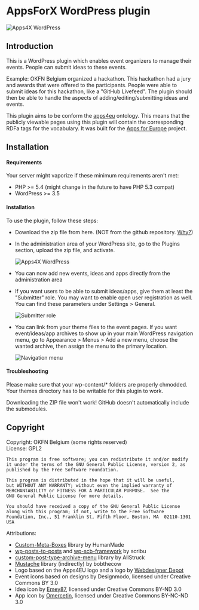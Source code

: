 AppsForX WordPress plugin
=========================

![Apps4X WordPress](../master/meta/wplogo.png)

Introduction
------------

This is a WordPress plugin which enables event organizers to manage their events.
People can submit ideas to these events.

Example: OKFN Belgium organized a hackathon. This hackathon had a jury and awards that were offered to the participants. 
People were able to submit ideas for this hackathon, like a "GitHub Livefeed". 
The plugin should then be able to handle the aspects of adding/editing/submitting ideas and events.

This plugin aims to be conform the [apps4eu](https://github.com/mmlab/apps4eu-vocabulary/) ontology.
This means that the publicly viewable pages using this plugin will contain the corresponding RDFa tags for the vocabulary.
It was built for the [Apps for Europe](http://appsforeurope.eu/) project.

Installation
------------

#### Requirements

Your server might vaporize if these minimum requirements aren't met:
 * PHP >= 5.4 (might change in the future to have PHP 5.3 compat)
 * WordPress >= 3.5

#### Installation

To use the plugin, follow these steps:
 * Download the zip file from here. (NOT from the github repository. [Why?](https://github.com/oSoc13/AppsForX/issues/23))
 * In the administration area of your WordPress site, go to the Plugins section, upload the zip file, and activate.
   
   ![Apps4X WordPress](../master/meta/install.png)
 * You can now add new events, ideas and apps directly from the administration area
 * If you want users to be able to submit ideas/apps, give them at least the "Submitter" role.
   You may want to enable open user registration as well. You can find these parameters under Settings > General.

   ![Submitter role](http://i.imgur.com/btTboFA.png)
 * You can link from your theme files to the event pages. 
   If you want event/ideas/app archives to show up in your main WordPress navigation menu,
   go to Appearance > Menus > Add a new menu, choose the wanted archive, then assign the menu to the primary location.

   ![Navigation menu](../master/meta/menus.png)

#### Troubleshooting

Please make sure that your wp-content/* folders are properly chmodded. 
Your themes directory has to be writable for this plugin to work.

Downloading the ZIP file won't work! GitHub doesn't automatically include the submodules.

Copyright
---------

Copyright: OKFN Belgium (some rights reserved)  
License: GPL2

    This program is free software; you can redistribute it and/or modify
    it under the terms of the GNU General Public License, version 2, as 
    published by the Free Software Foundation.
  
    This program is distributed in the hope that it will be useful,
    but WITHOUT ANY WARRANTY; without even the implied warranty of
    MERCHANTABILITY or FITNESS FOR A PARTICULAR PURPOSE.  See the
    GNU General Public License for more details.
  
    You should have received a copy of the GNU General Public License
    along with this program; if not, write to the Free Software
    Foundation, Inc., 51 Franklin St, Fifth Floor, Boston, MA  02110-1301  USA

Attributions:
 * [Custom-Meta-Boxes](https://github.com/humanmade/Custom-Meta-Boxes) library by HumanMade
 * [wp-posts-to-posts](https://github.com/scribu/wp-posts-to-posts) and [wp-scb-framework](https://github.com/scribu/wp-scb-framework) by scribu
 * [custom-post-type-archive-menu](https://github.com/AllStruck/custom-post-type-archive-menu) library by AllStruck
 * [Mustache](https://github.com/bobthecow/mustache.php) library (indirectly) by bobthecow
 * Logo based on the Apps4EU logo and a logo by [Webdesigner Depot](http://www.webdesignerdepot.com/)
 * Event icons based on designs by Designmodo, licensed under Creative Commons BY 3.0
 * Idea icon by [Emey87](http://emey87.deviantart.com/), licensed under Creative Commons BY-ND 3.0
 * App icon by [Omercetin](http://omercetin.deviantart.com/), licensed under Creative Commons BY-NC-ND 3.0

